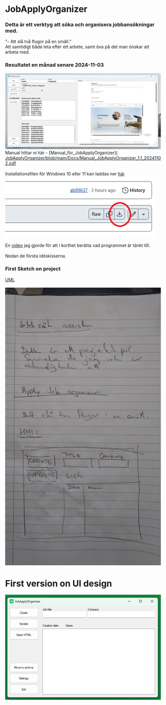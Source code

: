 # JobApplyOrganizer
### Detta är ett verktyg att söka och organisera jobbansökningar med.

"- Att slå två flugor på en smäll." </br>
Att samtidigt både leta efter ett arbete, samt öva på det man önskar att arbeta med.

### Resultatet en månad senare 2024-11-03
![Skiss](Pictures/Programbild.png)
</br>
Manual hittar ni här - [Manual_för_JobApplyOrganizer]([
JobApplyOrganizer/blob/main/Docs/Manual_JobApplyOrganizer_1.1_20241102.pdf](https://github.com/KarlqvistLars/MyOpenRepo/blob/main/JobApplyOrganizer/Docs/Manual_JobApplyOrganizer_1.1_20241102.pdf)</br>
</br>
Installationsfilen för Windows 10 eller 11 kan laddas ner [här](https://github.com/KarlqvistLars/JobApplyOrganizer/blob/main/SetupVer1.1/JobApplyOrganizerSetup20241109.msi)</br>
![Knapp nedladding](Pictures/BildNedladdning.png)
</br>

En [video](https://www.youtube.com/watch?v=gyAhbyG3KOU) jag gjorde för att i korthet berätta vad programmet är tänkt till. </br></br>
Nedan de första idéskisserna.</br>

### First Sketch on project
[UML](https://github.com/KarlqvistLars/JobApplyOrganizer/blob/main/UML/UML_JobApplyOrganizer_20241004.pdf)</br></br>
![Skiss](Pictures/20241003_100144.JPG)
</br>
# First version on UI design
![UI Design](Pictures/assets/UI_Design20241003.png)



